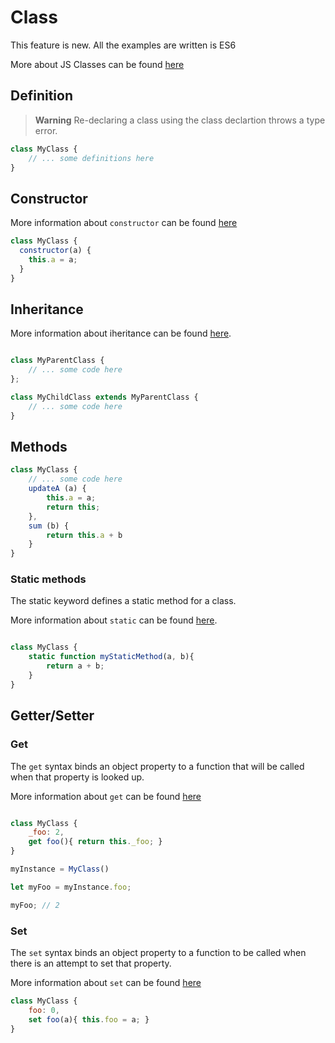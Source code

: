 # Class

This feature is new. All the examples are written is ES6

More about JS Classes can be found [here](https://developer.mozilla.org/en-US/docs/Web/JavaScript/Reference/Statements/class)



## Definition

> **Warning**
> Re-declaring a class using the class declartion throws a type error.

``` js
class MyClass {
    // ... some definitions here
}
```

## Constructor 

More information about `constructor` can be found [here](https://developer.mozilla.org/en-US/docs/Web/JavaScript/Reference/Classes/constructor)

``` js
class MyClass {
  constructor(a) {
    this.a = a;
  }
}
```


## Inheritance

More information about iheritance can be found [here](https://developer.mozilla.org/en-US/docs/Web/JavaScript/Reference/Classes/extends).

``` js

class MyParentClass {
    // ... some code here
};

class MyChildClass extends MyParentClass {
    // ... some code here
}
```

## Methods

``` js
class MyClass { 
    // ... some code here
    updateA (a) {
        this.a = a;
        return this;
    },
    sum (b) {
        return this.a + b
    }
}
```


### Static methods

The static keyword defines a static method for a class.

More information about `static` can be found [here](https://developer.mozilla.org/en-US/docs/Web/JavaScript/Reference/Classes/static).

``` js

class MyClass {
    static function myStaticMethod(a, b){
        return a + b;
    }
}
```

## Getter/Setter

### Get

The `get` syntax binds an object property to a function that will be called when that property is looked up.

More information about `get` can be found [here](https://developer.mozilla.org/en-US/docs/Web/JavaScript/Reference/Functions/get)

``` js

class MyClass {
    _foo: 2,
    get foo(){ return this._foo; }
}

myInstance = MyClass()

let myFoo = myInstance.foo; 

myFoo; // 2
```

### Set

The `set` syntax binds an object property to a function to be called when there is an attempt to set that property.

More information about `set` can be found [here](https://developer.mozilla.org/en-US/docs/Web/JavaScript/Reference/Functions/set)

``` js
class MyClass {
    foo: 0,
    set foo(a){ this.foo = a; }
}
```